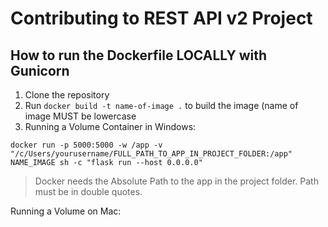 # Contributing to REST API v2 Project

## How to run the Dockerfile LOCALLY with Gunicorn

1. Clone the repository
2. Run `docker build -t name-of-image .` to build the image (name of image MUST be lowercase
3. Running a Volume Container in Windows:
```
docker run -p 5000:5000 -w /app -v "/c/Users/yourusername/FULL_PATH_TO_APP_IN_PROJECT_FOLDER:/app" NAME_IMAGE sh -c "flask run --host 0.0.0.0"

```

> Docker needs the Absolute Path to the app in the project folder. Path must be in double quotes.


Running a Volume on Mac:

